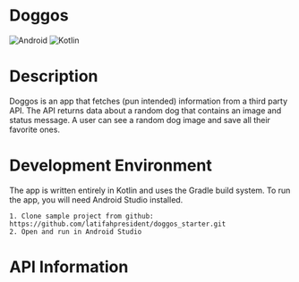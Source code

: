 # Doggos

![Android](https://img.shields.io/badge/Android-3DDC84?style=for-the-badge&logo=android&logoColor=white)  ![Kotlin](https://img.shields.io/badge/Kotlin-0095D5?&style=for-the-badge&logo=kotlin&logoColor=white)

# Description

Doggos is an app that fetches (pun intended) information from a third party API.
The API returns data about a random dog that contains an image and status message. A user
can see a random dog image and save all their favorite ones.

# Development Environment

The app is written entirely in Kotlin and uses the Gradle build system. To run the app, you will need Android Studio installed.

```
1. Clone sample project from github: https://github.com/latifahpresident/doggos_starter.git
2. Open and run in Android Studio
```

# API Information